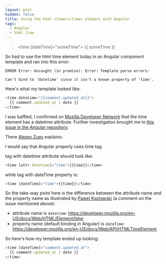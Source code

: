 ```yaml
---
layout: post
hidden: false
title: Using the html <time></time> element with Angular
tags:
  - Angular
  - html time
---
```

> <time \[dateTime]="someTime">
> {{ someTime }}
> </time>

So had to use the html time element today in an Angular component template and ran into this error:

`ERROR Error: Uncaught (in promise): Error: Template parse errors:`

`Can't bind to 'datetime' since it isn't a known property of 'time'.` 

Here's what my template looked like:

```typescript
<time datetime="{{comment.updated_at}}">
  {{ comment.updated_at | date }}
</time>
```

I was baffled, I confirmed on [Mozilla Developer Network](https://developer.mozilla.org/en-US/docs/Web/HTML/Element/time) that the time element has a datetime attribute. Further investigation brought me to [this issue in the Angular repository](https://github.com/angular/angular/issues/26255).

There [Alexey Zuev](https://twitter.com/yurzui?lang=en) explains:

I would say that Angular properly uses time tag.

<time> tag with datetime attribute should look like:

```typescript
<time [attr.datetime]="time">{{time}}</time>
```

while <time> tag with dateTime property is:

```typescript
<time [dateTime]="time">{{time}}</time>
```

So the take-way point here is the difference between the attribute name and the property name as illustrated by [Pawel Kozlowski](https://twitter.com/pkozlowski_os?lang=en) (a comment on the issue mentioned above):

* attribute name is `datetime`: [https://developer.mozilla.org/en-US/docs/Web/HTML/Element/time
  ](https://developer.mozilla.org/en-US/docs/Web/HTML/Element/time)
* property name (default binding in Angular) is `dateTime`: <https://developer.mozilla.org/en-US/docs/Web/API/HTMLTimeElement>

So here's how my template ended up looking:

```typescript
<time [dateTime]="comment.updated_at">
  {{ comment.updated_at | date }}
</time>
```
